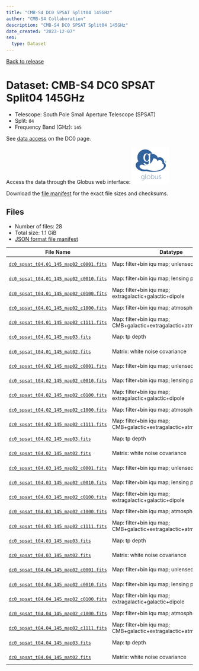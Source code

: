 ```yaml
---
title: "CMB-S4 DC0 SPSAT Split04 145GHz"
author: "CMB-S4 Collaboration"
description: "CMB-S4 DC0 SPSAT Split04 145GHz"
date_created: "2023-12-07"
seo:
  type: Dataset
---
```


[Back to release](./dc0.html#datasets)

# Dataset: CMB-S4 DC0 SPSAT Split04 145GHz

- Telescope: South Pole Small Aperture Telescope (SPSAT)
- Split: `04`
- Frequency Band (GHz): `145`

See [data access](./dc0.html#data-access) on the DC0 page.

Access the data through the Globus web interface: [![Download via Globus](images/globus-logo.png)](https://app.globus.org/file-manager?origin_id=c9dc477a-3db5-4946-874d-a5dc7efcabcf&origin_path=%2Fdatareleases%2Fdc0%2Fmission%2Fspsat%2Fsplit04%2F145%2F)

Download the [file manifest](https://g-9fdb0b.6b7bd8.0ec8.data.globus.org/datareleases/dc0/mission/spsat/split04/145/manifest.json) for the exact file sizes and checksums.

## Files

- Number of files: 28
- Total size: 1.1 GiB
- [JSON format file manifest](https://g-9fdb0b.6b7bd8.0ec8.data.globus.org/datareleases/dc0/mission/spsat/split04/145/manifest.json)

|                                                                                File Name                                                                                 |                               Datatype                               |   Size   |
| ------------------------------------------------------------------------------------------------------------------------------------------------------------------------ | -------------------------------------------------------------------- | -------- |
| [`dc0_spsat_t04.01_145_map02_c0001.fits`](https://g-9fdb0b.6b7bd8.0ec8.data.globus.org/datareleases/dc0/mission/spsat/split04/145/dc0_spsat_t04.01_145_map02_c0001.fits) | Map: filter+bin iqu map; unlensed primary CMB                        | 36.0 MiB |
| [`dc0_spsat_t04.01_145_map02_c0010.fits`](https://g-9fdb0b.6b7bd8.0ec8.data.globus.org/datareleases/dc0/mission/spsat/split04/145/dc0_spsat_t04.01_145_map02_c0010.fits) | Map: filter+bin iqu map; lensing perturbation                        | 36.0 MiB |
| [`dc0_spsat_t04.01_145_map02_c0100.fits`](https://g-9fdb0b.6b7bd8.0ec8.data.globus.org/datareleases/dc0/mission/spsat/split04/145/dc0_spsat_t04.01_145_map02_c0100.fits) | Map: filter+bin iqu map; extragalactic+galactic+dipole               | 36.0 MiB |
| [`dc0_spsat_t04.01_145_map02_c1000.fits`](https://g-9fdb0b.6b7bd8.0ec8.data.globus.org/datareleases/dc0/mission/spsat/split04/145/dc0_spsat_t04.01_145_map02_c1000.fits) | Map: filter+bin iqu map; atmosphere+noise                            | 36.0 MiB |
| [`dc0_spsat_t04.01_145_map02_c1111.fits`](https://g-9fdb0b.6b7bd8.0ec8.data.globus.org/datareleases/dc0/mission/spsat/split04/145/dc0_spsat_t04.01_145_map02_c1111.fits) | Map: filter+bin iqu map; CMB+galactic+extragalactic+atmosphere+noise | 36.0 MiB |
| [`dc0_spsat_t04.01_145_map03.fits`](https://g-9fdb0b.6b7bd8.0ec8.data.globus.org/datareleases/dc0/mission/spsat/split04/145/dc0_spsat_t04.01_145_map03.fits)             | Map: tp depth                                                        | 24.0 MiB |
| [`dc0_spsat_t04.01_145_mat02.fits`](https://g-9fdb0b.6b7bd8.0ec8.data.globus.org/datareleases/dc0/mission/spsat/split04/145/dc0_spsat_t04.01_145_mat02.fits)             | Matrix: white noise covariance                                       | 72.0 MiB |
| [`dc0_spsat_t04.02_145_map02_c0001.fits`](https://g-9fdb0b.6b7bd8.0ec8.data.globus.org/datareleases/dc0/mission/spsat/split04/145/dc0_spsat_t04.02_145_map02_c0001.fits) | Map: filter+bin iqu map; unlensed primary CMB                        | 36.0 MiB |
| [`dc0_spsat_t04.02_145_map02_c0010.fits`](https://g-9fdb0b.6b7bd8.0ec8.data.globus.org/datareleases/dc0/mission/spsat/split04/145/dc0_spsat_t04.02_145_map02_c0010.fits) | Map: filter+bin iqu map; lensing perturbation                        | 36.0 MiB |
| [`dc0_spsat_t04.02_145_map02_c0100.fits`](https://g-9fdb0b.6b7bd8.0ec8.data.globus.org/datareleases/dc0/mission/spsat/split04/145/dc0_spsat_t04.02_145_map02_c0100.fits) | Map: filter+bin iqu map; extragalactic+galactic+dipole               | 36.0 MiB |
| [`dc0_spsat_t04.02_145_map02_c1000.fits`](https://g-9fdb0b.6b7bd8.0ec8.data.globus.org/datareleases/dc0/mission/spsat/split04/145/dc0_spsat_t04.02_145_map02_c1000.fits) | Map: filter+bin iqu map; atmosphere+noise                            | 36.0 MiB |
| [`dc0_spsat_t04.02_145_map02_c1111.fits`](https://g-9fdb0b.6b7bd8.0ec8.data.globus.org/datareleases/dc0/mission/spsat/split04/145/dc0_spsat_t04.02_145_map02_c1111.fits) | Map: filter+bin iqu map; CMB+galactic+extragalactic+atmosphere+noise | 36.0 MiB |
| [`dc0_spsat_t04.02_145_map03.fits`](https://g-9fdb0b.6b7bd8.0ec8.data.globus.org/datareleases/dc0/mission/spsat/split04/145/dc0_spsat_t04.02_145_map03.fits)             | Map: tp depth                                                        | 24.0 MiB |
| [`dc0_spsat_t04.02_145_mat02.fits`](https://g-9fdb0b.6b7bd8.0ec8.data.globus.org/datareleases/dc0/mission/spsat/split04/145/dc0_spsat_t04.02_145_mat02.fits)             | Matrix: white noise covariance                                       | 72.0 MiB |
| [`dc0_spsat_t04.03_145_map02_c0001.fits`](https://g-9fdb0b.6b7bd8.0ec8.data.globus.org/datareleases/dc0/mission/spsat/split04/145/dc0_spsat_t04.03_145_map02_c0001.fits) | Map: filter+bin iqu map; unlensed primary CMB                        | 36.0 MiB |
| [`dc0_spsat_t04.03_145_map02_c0010.fits`](https://g-9fdb0b.6b7bd8.0ec8.data.globus.org/datareleases/dc0/mission/spsat/split04/145/dc0_spsat_t04.03_145_map02_c0010.fits) | Map: filter+bin iqu map; lensing perturbation                        | 36.0 MiB |
| [`dc0_spsat_t04.03_145_map02_c0100.fits`](https://g-9fdb0b.6b7bd8.0ec8.data.globus.org/datareleases/dc0/mission/spsat/split04/145/dc0_spsat_t04.03_145_map02_c0100.fits) | Map: filter+bin iqu map; extragalactic+galactic+dipole               | 36.0 MiB |
| [`dc0_spsat_t04.03_145_map02_c1000.fits`](https://g-9fdb0b.6b7bd8.0ec8.data.globus.org/datareleases/dc0/mission/spsat/split04/145/dc0_spsat_t04.03_145_map02_c1000.fits) | Map: filter+bin iqu map; atmosphere+noise                            | 36.0 MiB |
| [`dc0_spsat_t04.03_145_map02_c1111.fits`](https://g-9fdb0b.6b7bd8.0ec8.data.globus.org/datareleases/dc0/mission/spsat/split04/145/dc0_spsat_t04.03_145_map02_c1111.fits) | Map: filter+bin iqu map; CMB+galactic+extragalactic+atmosphere+noise | 36.0 MiB |
| [`dc0_spsat_t04.03_145_map03.fits`](https://g-9fdb0b.6b7bd8.0ec8.data.globus.org/datareleases/dc0/mission/spsat/split04/145/dc0_spsat_t04.03_145_map03.fits)             | Map: tp depth                                                        | 24.0 MiB |
| [`dc0_spsat_t04.03_145_mat02.fits`](https://g-9fdb0b.6b7bd8.0ec8.data.globus.org/datareleases/dc0/mission/spsat/split04/145/dc0_spsat_t04.03_145_mat02.fits)             | Matrix: white noise covariance                                       | 72.0 MiB |
| [`dc0_spsat_t04.04_145_map02_c0001.fits`](https://g-9fdb0b.6b7bd8.0ec8.data.globus.org/datareleases/dc0/mission/spsat/split04/145/dc0_spsat_t04.04_145_map02_c0001.fits) | Map: filter+bin iqu map; unlensed primary CMB                        | 36.0 MiB |
| [`dc0_spsat_t04.04_145_map02_c0010.fits`](https://g-9fdb0b.6b7bd8.0ec8.data.globus.org/datareleases/dc0/mission/spsat/split04/145/dc0_spsat_t04.04_145_map02_c0010.fits) | Map: filter+bin iqu map; lensing perturbation                        | 36.0 MiB |
| [`dc0_spsat_t04.04_145_map02_c0100.fits`](https://g-9fdb0b.6b7bd8.0ec8.data.globus.org/datareleases/dc0/mission/spsat/split04/145/dc0_spsat_t04.04_145_map02_c0100.fits) | Map: filter+bin iqu map; extragalactic+galactic+dipole               | 36.0 MiB |
| [`dc0_spsat_t04.04_145_map02_c1000.fits`](https://g-9fdb0b.6b7bd8.0ec8.data.globus.org/datareleases/dc0/mission/spsat/split04/145/dc0_spsat_t04.04_145_map02_c1000.fits) | Map: filter+bin iqu map; atmosphere+noise                            | 36.0 MiB |
| [`dc0_spsat_t04.04_145_map02_c1111.fits`](https://g-9fdb0b.6b7bd8.0ec8.data.globus.org/datareleases/dc0/mission/spsat/split04/145/dc0_spsat_t04.04_145_map02_c1111.fits) | Map: filter+bin iqu map; CMB+galactic+extragalactic+atmosphere+noise | 36.0 MiB |
| [`dc0_spsat_t04.04_145_map03.fits`](https://g-9fdb0b.6b7bd8.0ec8.data.globus.org/datareleases/dc0/mission/spsat/split04/145/dc0_spsat_t04.04_145_map03.fits)             | Map: tp depth                                                        | 24.0 MiB |
| [`dc0_spsat_t04.04_145_mat02.fits`](https://g-9fdb0b.6b7bd8.0ec8.data.globus.org/datareleases/dc0/mission/spsat/split04/145/dc0_spsat_t04.04_145_mat02.fits)             | Matrix: white noise covariance                                       | 72.0 MiB |
